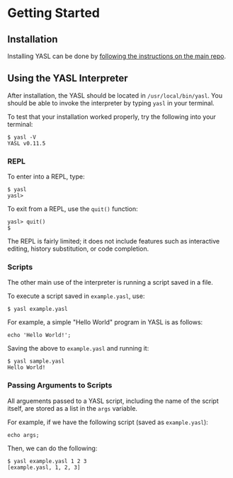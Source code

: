 # Getting Started

## Installation
Installing YASL can be done by [following the instructions on the main repo](https://github.com/yasl-lang/yasl).

## Using the YASL Interpreter
After installation, the YASL should be located in `/usr/local/bin/yasl`. You should be able to invoke the interpreter by typing `yasl` in your terminal.

To test that your installation worked properly, try the following into your terminal:
```
$ yasl -V
YASL v0.11.5
```

### REPL

To enter into a REPL, type:
```
$ yasl
yasl> 
```

To exit from a REPL, use the `quit()` function:
```
yasl> quit()
$
```

The REPL is fairly limited; it does not include features such as interactive editing, history substitution, or code completion.

### Scripts

The other main use of the interpreter is running a script saved in a file.

To execute a script saved in `example.yasl`, use:
```
$ yasl example.yasl
```

For example, a simple "Hello World" program in YASL is as follows:
```
echo 'Hello World!';
```

Saving the above to `example.yasl` and running it:
```
$ yasl sample.yasl
Hello World!
```

### Passing Arguments to Scripts
All arguements passed to a YASL script, including the name of the script itself, are stored as a list in the `args` variable.

For example, if we have the following script (saved as `example.yasl`):
```
echo args;
```

Then, we can do the following:
```
$ yasl example.yasl 1 2 3
[example.yasl, 1, 2, 3]
```







